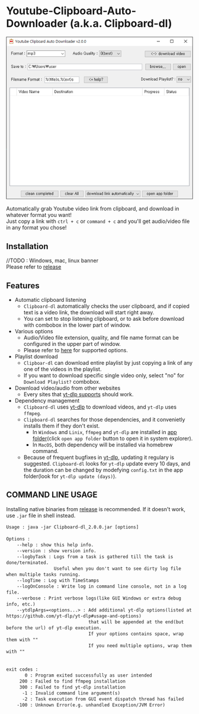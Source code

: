 # Youtube-Clipboard-Auto-Downloader (a.k.a. Clipboard-dl)

![](./screenshot.png)

Automatically grab Youtube video link from clipboard, and download in whatever format you want!  
Just copy a link with `ctrl + c` or `command + c` and you'll get audio/video file in any format you chose!


## Installation

//TODO : Windows, mac, linux banner  
Please refer to [release](https://github.com/awidesky/Youtube-Clipboard-Auto-Downloader4J/releases/latest)


## Features

* Automatic clipboard listening
	* `Clipboard-dl` automatically checks the user clipboard, and if copied text is a  video link, the download will start right away.
	* You can set to stop listening clipboard, or to ask before download with combobox in the lower part of window.
* Various options
	* Audio/Video file extension, quality, and file name format can be configured in the upper part of window.
	* Please refer to [here](https://github.com/yt-dlp/yt-dlp#output-template) for supported options.
* Playlist download
	* `Clipboar-dl` can download entire playlist by just copying a link of any one of the videos in the playlist.
	* If you want to download specific single video only, select "no" for `Download Playlist?` combobox.
* Download video/audio from other websites  
	* Every sites that [yt-dlp supports](https://github.com/yt-dlp/yt-dlp/blob/master/supportedsites.md) should work.
* Dependency management
	* `Clipboard-dl` uses [yt-dlp](https://github.com/yt-dlp/yt-dlp) to download videos, and `yt-dlp` uses `ffmpeg`.
	* `Clipboard-dl` searches for those dependencies, and it convenietly installs them if they don't exist.
		* In `Windows` and `Linix`, `ffmpeg` and `yt-dlp` are installed in [app folder](https://github.com/awidesky/ProjectPath?tab=readme-ov-file#results-in-macos)(click `open app folder` button to open it in system explorer).
		* In `MacOS`, both dependency will be installed via homebrew command.
	* Because of frequent bugfixes in [yt-dlp](https://github.com/yt-dlp/yt-dlp/releases), updating it regulary is suggested. `Clipboard-dl` looks for `yt-dlp` update every 10 days, and the duration can be changed by modefying `config.txt` in the app folder(look for `yt-dlp update (days)`).

## COMMAND LINE USAGE

Installing native binaries from [release](https://github.com/awidesky/Youtube-Clipboard-Auto-Downloader4J/releases) is recommended.
If it doesn't work, use `.jar` file in shell instead.

```
Usage : java -jar Clipboard-dl_2.0.0.jar [options]

Options :
    --help : show this help info.
    --version : show version info.
    --logbyTask : Logs from a task is gathered till the task is done/terminated.
                  Useful when you don't want to see dirty log file when multiple tasks running.
    --logTime : Log with TimeStamps
    --logOnConsole : Write log in command line console, not in a log file.
    --verbose : Print verbose logs(like GUI Windows or extra debug info, etc.)
    --ytdlpArgs=<options...> : Add additional yt-dlp options(listed at https://github.com/yt-dlp/yt-dlp#usage-and-options)
                               that will be appended at the end(but before the url) of yt-dlp execution.
                               If your options contains space, wrap them with ""
                               If you need multiple options, wrap them with ""


exit codes :
       0 : Program exited successfully as user intended
     200 : Failed to find ffmpeg installation
     300 : Failed to find yt-dlp installation
      -1 : Invalid command line argument(s)
      -2 : Task execution from GUI event dispatch thread has failed
    -100 : Unknown Error(e.g. unhandled Exception/JVM Error)
```
